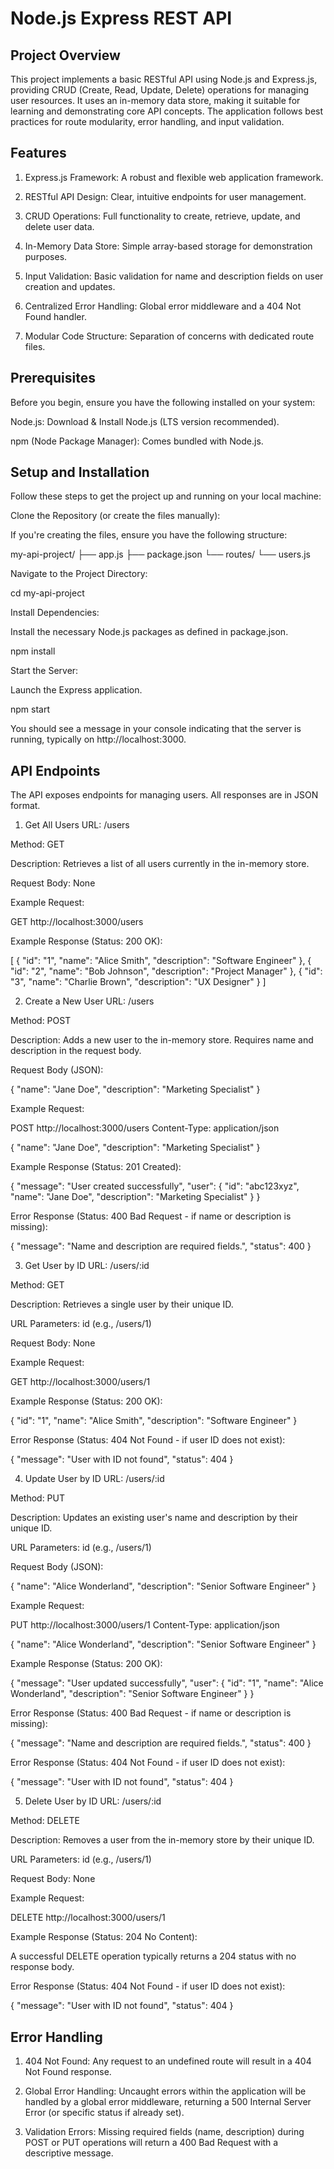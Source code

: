 # Node.js Express REST API

## Project Overview
This project implements a basic RESTful API using Node.js and Express.js, providing CRUD (Create, Read, Update, Delete) operations for managing user resources. It uses an in-memory data store, making it suitable for learning and demonstrating core API concepts. The application follows best practices for route modularity, error handling, and input validation.

## Features
1. Express.js Framework: A robust and flexible web application framework.

2. RESTful API Design: Clear, intuitive endpoints for user management.

3. CRUD Operations: Full functionality to create, retrieve, update, and delete user data.

4. In-Memory Data Store: Simple array-based storage for demonstration purposes.

5. Input Validation: Basic validation for name and description fields on user creation and updates.

6. Centralized Error Handling: Global error middleware and a 404 Not Found handler.

7. Modular Code Structure: Separation of concerns with dedicated route files.

## Prerequisites
Before you begin, ensure you have the following installed on your system:

Node.js: Download & Install Node.js (LTS version recommended).

npm (Node Package Manager): Comes bundled with Node.js.

## Setup and Installation
Follow these steps to get the project up and running on your local machine:

Clone the Repository (or create the files manually):

If you're creating the files, ensure you have the following structure:

my-api-project/
├── app.js
├── package.json
└── routes/
    └── users.js

Navigate to the Project Directory:

cd my-api-project

Install Dependencies:

Install the necessary Node.js packages as defined in package.json.

npm install

Start the Server:

Launch the Express application.

npm start

You should see a message in your console indicating that the server is running, typically on http://localhost:3000.

## API Endpoints
The API exposes endpoints for managing users. All responses are in JSON format.

1. Get All Users
URL: /users

Method: GET

Description: Retrieves a list of all users currently in the in-memory store.

Request Body: None

Example Request:

GET http://localhost:3000/users

Example Response (Status: 200 OK):

[
  { "id": "1", "name": "Alice Smith", "description": "Software Engineer" },
  { "id": "2", "name": "Bob Johnson", "description": "Project Manager" },
  { "id": "3", "name": "Charlie Brown", "description": "UX Designer" }
]

2. Create a New User
URL: /users

Method: POST

Description: Adds a new user to the in-memory store. Requires name and description in the request body.

Request Body (JSON):

{
  "name": "Jane Doe",
  "description": "Marketing Specialist"
}

Example Request:

POST http://localhost:3000/users
Content-Type: application/json

{
  "name": "Jane Doe",
  "description": "Marketing Specialist"
}

Example Response (Status: 201 Created):

{
  "message": "User created successfully",
  "user": {
    "id": "abc123xyz",
    "name": "Jane Doe",
    "description": "Marketing Specialist"
  }
}

Error Response (Status: 400 Bad Request - if name or description is missing):

{
  "message": "Name and description are required fields.",
  "status": 400
}

3. Get User by ID
URL: /users/:id

Method: GET

Description: Retrieves a single user by their unique ID.

URL Parameters: id (e.g., /users/1)

Request Body: None

Example Request:

GET http://localhost:3000/users/1

Example Response (Status: 200 OK):

{
  "id": "1",
  "name": "Alice Smith",
  "description": "Software Engineer"
}

Error Response (Status: 404 Not Found - if user ID does not exist):

{
  "message": "User with ID <id> not found",
  "status": 404
}

4. Update User by ID
URL: /users/:id

Method: PUT

Description: Updates an existing user's name and description by their unique ID.

URL Parameters: id (e.g., /users/1)

Request Body (JSON):

{
  "name": "Alice Wonderland",
  "description": "Senior Software Engineer"
}

Example Request:

PUT http://localhost:3000/users/1
Content-Type: application/json

{
  "name": "Alice Wonderland",
  "description": "Senior Software Engineer"
}

Example Response (Status: 200 OK):

{
  "message": "User updated successfully",
  "user": {
    "id": "1",
    "name": "Alice Wonderland",
    "description": "Senior Software Engineer"
  }
}

Error Response (Status: 400 Bad Request - if name or description is missing):

{
  "message": "Name and description are required fields.",
  "status": 400
}

Error Response (Status: 404 Not Found - if user ID does not exist):

{
  "message": "User with ID <id> not found",
  "status": 404
}

5. Delete User by ID
URL: /users/:id

Method: DELETE

Description: Removes a user from the in-memory store by their unique ID.

URL Parameters: id (e.g., /users/1)

Request Body: None

Example Request:

DELETE http://localhost:3000/users/1

Example Response (Status: 204 No Content):

A successful DELETE operation typically returns a 204 status with no response body.

Error Response (Status: 404 Not Found - if user ID does not exist):

{
  "message": "User with ID <id> not found",
  "status": 404
}

## Error Handling
1. 404 Not Found: Any request to an undefined route will result in a 404 Not Found response.

2. Global Error Handling: Uncaught errors within the application will be handled by a global error middleware, returning a 500 Internal Server Error (or specific status if already set).

3. Validation Errors: Missing required fields (name, description) during POST or PUT operations will return a 400 Bad Request with a descriptive message.